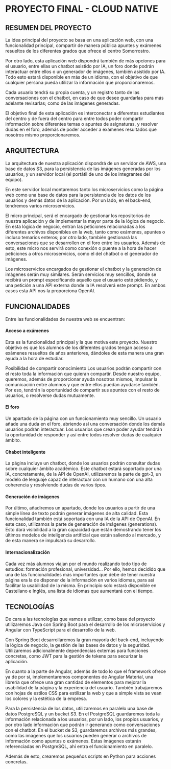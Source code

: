 # PROYECTO FINAL - CLOUD NATIVE


## RESUMEN DEL PROYECTO

La idea principal del proyecto se basa en una aplicación web, con una funcionalidad principal, compartir de manera pública apuntes y exámenes resueltos de los diferentes grados que ofrece el centro Somorrostro.

Por otro lado, esta aplicación web dispondrá también de más opciones para el usuario, entre ellas un chatbot asistido por IA, un foro donde podrán interactuar entre ellos o un generador de imágenes, también asistido por IA. Todo esto estará disponible en más de un idioma, con el objetivo de que cualquier persona pueda utilizar la información que proporcionaremos.

Cada usuario tendrá su propia cuenta, y un registro tanto de las conversaciones con el chatbot, en caso de que desee guardarlas para más adelante revisarlas; como de las imágenes generadas.

El objetivo final de esta aplicación es interconectar a diferentes estudiantes del centro y de fuera del centro para entre todos poder compartir información sobre diferentes temas o apuntes de asignaturas, y resolver dudas en el foro, además de poder acceder a exámenes resultados que nosotros mismo proporcionaremos.


## ARQUITECTURA

La arquitectura de nuestra aplicación dispondrá de un servidor de AWS, una base de datos S3, para la persistencia de las imágenes generadas por los usuarios, y un servidor local (el portátil de uno de los integrantes del equipo).

En este servidor local montaremos tanto los microservicios como la página web como una base de datos para la persistencia de los datos de los usuarios y demás datos de la aplicación. Por un lado, en el back-end, tendremos varios microservicios.

El micro principal, será el encargado de gestionar los repositorios de nuestra aplicación y de implementar la mayor parte de la lógica de negocio. En esta lógica de negocio, entran las peticiones relacionadas a los diferentes archivos disponibles en la web, tanto como exámenes, apuntes o incluso temarios enteros; por otro lado, también gestionará las conversaciones que se desarrollen en el foro entre los usuarios. Además de esto, este micro nos servirá como conexión o puente a la hora de hacer peticiones a otros microservicios, como el del chatbot o el generador de imágenes.

Los microservicios encargados de gestionar el chatbot y la generación de imágenes serán muy similares. Serán servicios muy sencillos, donde se recibirá un prompt especificando aquello que el usuario esté pidiendo, y una petición a una API externa donde la IA resolverá este prompt. En ambos casos esta API nos la proporciona OpenAI.


## FUNCIONALIDADES

Entre las funcionalidades de nuestra web se encuentran:

#### Acceso a exámenes
Esta es la funcionalidad principal y la que motiva este proyecto. Nuestro objetivo es que los alumnos de los diferentes grados tengan acceso a exámenes resueltos de años anteriores, dándoles de esta manera una gran ayuda a la hora de estudiar.

Posibilidad de compartir conocimiento
Los usuarios podrán compartir con el resto toda la información que quieran compartir. Desde nuestro equipo, queremos, además de proporcionar ayuda nosotros mismos, impulsar la comunicación entre alumnos y que entre ellos puedan ayudarse también. Por eso, tendrán la oportunidad de compartir sus apuntes con el resto de usuarios, o  resolverse dudas mutuamente.

#### El foro
Un apartado de la página con un funcionamiento muy sencillo. Un usuario añade una duda en el foro, abriendo así una conversación donde los demás usuarios podrán interactuar. Los usuarios que crean poder ayudar tendrán la oportunidad de responder y así entre todos resolver dudas de cualquier ámbito.

#### Chabot inteligente
La página incluye un chatbot, donde los usuarios podrán consultar dudas sobre cualquier ámbito académico. Este chatbot estará soportado por una IA, concretamente, de la API de OpenAI, utilizaremos la parte de gpt-3, un modelo de lenguaje capaz de interactuar con un humano con una alta coherencia y resolviendo dudas de varios tipos.

#### Generación de imágenes
Por último, añadiremos un apartado, donde los usuarios a partir de una simple línea de texto podrán generar imágenes de alta calidad. Esta funcionalidad también está soportada con una IA de la API de OpenAI. En este caso, utilizamos la parte de generación de imágenes (generations). Esto dará visibilidad a la gran capacidad que están demostrando tener los últimos modelos de inteligencia artificial que están saliendo al mercado, y de esta manera se impulsará su desarrollo.

#### Internacionalización
Cada vez más alumnos viajan por el mundo realizando todo tipo de estudios: formación profesional, universidad… Por ello, hemos decidido que una de las funcionalidades más importantes que debe de tener nuestra página era la de disponer de la información en varios idiomas, para así facilitar la usabilidad de la misma. En principio solo estará disponible en Castellano e Inglés, una lista de idiomas que aumentará con el tiempo.


## TECNOLOGÍAS

De cara a las tecnologías que vamos a utilizar, como base del proyecto utilizaremos Java con Spring Boot para el desarrollo de los microservicios y Angular con TypeScript para el desarrollo de la web.

Con Spring Boot desarrollaremos la gran mayoría del back-end, incluyendo la lógica de negocio, la gestión de las bases de datos y la seguridad. Utilizaremos adicionalmente dependencias externas para funciones concretas, como JWT para la gestión de tokens para securizar la aplicación.

En cuanto a la parte de Angular, además de todo lo que el framework ofrece ya de por sí, implementaremos componentes de Angular Material, una librería que ofrece una gran cantidad de elementos para mejorar la usabilidad de la página y la experiencia del usuario. También trabajaremos con hojas de estilos CSS para estilizar la web y que a simple vista se vean los colores y la estética de la empresa.

Para la persistencia de los datos, utilizaremos en paralelo una base de datos PostgreSQL y un bucket S3.
En el PostgreSQL guardaremos toda la información relacionada a los usuarios, por un lado, los propios usuarios, y por otro lado información que podrán ir generando como conversaciones con el chatbot.
En el bucket de S3, guardaremos archivos más grandes, como las imágenes que los usuarios pueden generar o archivos de información como apuntes o exámenes. Estas imágenes estarán referenciadas en PostgreSQL, ahí entra el funcionamiento en paralelo.

Además de esto, crearemos pequeños scripts en Python para acciones concretas.
